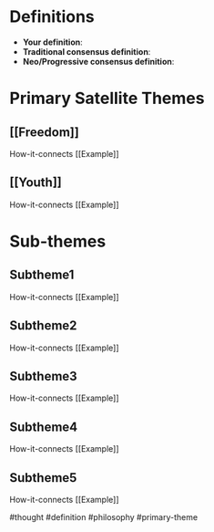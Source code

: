 # Definitions
- **Your definition**:
- **Traditional consensus definition**:
- **Neo/Progressive consensus definition**:

# Primary Satellite Themes
## [[Freedom]]
How-it-connects
[[Example]]

## [[Youth]]
How-it-connects
[[Example]]

# Sub-themes
## Subtheme1
How-it-connects
[[Example]]

## Subtheme2
How-it-connects
[[Example]]

## Subtheme3
How-it-connects
[[Example]]

## Subtheme4
How-it-connects
[[Example]]

## Subtheme5
How-it-connects
[[Example]]





#thought #definition #philosophy #primary-theme